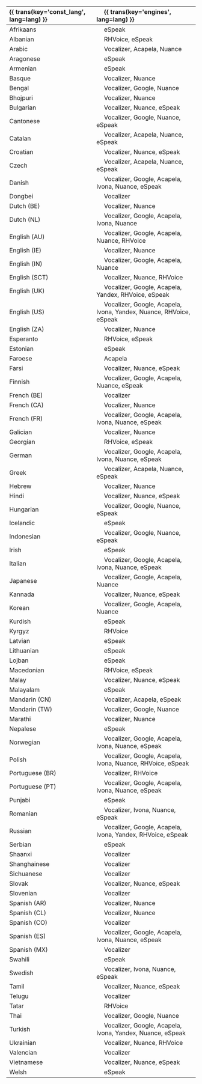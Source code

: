 <p id="tts-table" />

{{ trans(key='const_lang', lang=lang) }} | &emsp; {{ trans(key='engines', lang=lang) }}
:------------------|:----------------------------------------------------------
Afrikaans          | &emsp; eSpeak
Albanian           | &emsp; RHVoice, eSpeak
Arabic             | &emsp; Vocalizer, Acapela, Nuance
Aragonese          | &emsp; eSpeak
Armenian           | &emsp; eSpeak
Basque             | &emsp; Vocalizer, Nuance
Bengal             | &emsp; Vocalizer, Google, Nuance
Bhojpuri           | &emsp; Vocalizer, Nuance
Bulgarian          | &emsp; Vocalizer, Nuance, eSpeak
Cantonese          | &emsp; Vocalizer, Google, Nuance, eSpeak
Catalan            | &emsp; Vocalizer, Acapela, Nuance, eSpeak
Croatian           | &emsp; Vocalizer, Nuance, eSpeak
Czech              | &emsp; Vocalizer, Acapela, Nuance, eSpeak
Danish             | &emsp; Vocalizer, Google, Acapela, Ivona, Nuance, eSpeak
Dongbei            | &emsp; Vocalizer
Dutch (BE)         | &emsp; Vocalizer, Nuance
Dutch (NL)         | &emsp; Vocalizer, Google, Acapela, Ivona, Nuance
English (AU)       | &emsp; Vocalizer, Google, Acapela, Nuance, RHVoice
English (IE)       | &emsp; Vocalizer, Nuance
English (IN)       | &emsp; Vocalizer, Google, Acapela, Nuance
English (SCT)      | &emsp; Vocalizer, Nuance, RHVoice
English (UK)       | &emsp; Vocalizer, Google, Acapela, Yandex, RHVoice, eSpeak
English (US)       | &emsp; Vocalizer, Google, Acapela, Ivona, Yandex, Nuance, RHVoice, eSpeak
English (ZA)       | &emsp; Vocalizer, Nuance
Esperanto          | &emsp; RHVoice, eSpeak
Estonian           | &emsp; eSpeak
Faroese            | &emsp; Acapela
Farsi              | &emsp; Vocalizer, Nuance, eSpeak
Finnish            | &emsp; Vocalizer, Google, Acapela, Nuance, eSpeak
French (BE)        | &emsp; Vocalizer
French (CA)        | &emsp; Vocalizer, Nuance
French (FR)        | &emsp; Vocalizer, Google, Acapela, Ivona, Nuance, eSpeak
Galician           | &emsp; Vocalizer, Nuance
Georgian           | &emsp; RHVoice, eSpeak
German             | &emsp; Vocalizer, Google, Acapela, Ivona, Nuance, eSpeak
Greek              | &emsp; Vocalizer, Acapela, Nuance, eSpeak
Hebrew             | &emsp; Vocalizer, Nuance
Hindi              | &emsp; Vocalizer, Nuance, eSpeak
Hungarian          | &emsp; Vocalizer, Google, Nuance, eSpeak
Icelandic          | &emsp; eSpeak
Indonesian         | &emsp; Vocalizer, Google, Nuance, eSpeak
Irish              | &emsp; eSpeak
Italian            | &emsp; Vocalizer, Google, Acapela, Ivona, Nuance, eSpeak
Japanese           | &emsp; Vocalizer, Google, Acapela, Nuance
Kannada            | &emsp; Vocalizer, Nuance, eSpeak
Korean             | &emsp; Vocalizer, Google, Acapela, Nuance
Kurdish            | &emsp; eSpeak
Kyrgyz             | &emsp; RHVoice
Latvian            | &emsp; eSpeak
Lithuanian         | &emsp; eSpeak
Lojban             | &emsp; eSpeak
Macedonian         | &emsp; RHVoice, eSpeak
Malay              | &emsp; Vocalizer, Nuance, eSpeak
Malayalam          | &emsp; eSpeak
Mandarin (CN)      | &emsp; Vocalizer, Acapela, eSpeak
Mandarin (TW)      | &emsp; Vocalizer, Google, Nuance
Marathi            | &emsp; Vocalizer, Nuance
Nepalese           | &emsp; eSpeak
Norwegian          | &emsp; Vocalizer, Google, Acapela, Ivona, Nuance, eSpeak
Polish             | &emsp; Vocalizer, Google, Acapela, Ivona, Nuance, RHVoice, eSpeak
Portuguese (BR)    | &emsp; Vocalizer, RHVoice
Portuguese (PT)    | &emsp; Vocalizer, Google, Acapela, Ivona, Nuance, eSpeak
Punjabi            | &emsp; eSpeak
Romanian           | &emsp; Vocalizer, Ivona, Nuance, eSpeak
Russian            | &emsp; Vocalizer, Google, Acapela, Ivona, Yandex, RHVoice, eSpeak
Serbian            | &emsp; eSpeak
Shaanxi            | &emsp; Vocalizer
Shanghainese       | &emsp; Vocalizer
Sichuanese         | &emsp; Vocalizer
Slovak             | &emsp; Vocalizer, Nuance, eSpeak
Slovenian          | &emsp; Vocalizer
Spanish (AR)       | &emsp; Vocalizer, Nuance
Spanish (CL)       | &emsp; Vocalizer, Nuance
Spanish (CO)       | &emsp; Vocalizer
Spanish (ES)       | &emsp; Vocalizer, Google, Acapela, Ivona, Nuance, eSpeak
Spanish (MX)       | &emsp; Vocalizer
Swahili            | &emsp; eSpeak
Swedish            | &emsp; Vocalizer, Ivona, Nuance, eSpeak
Tamil              | &emsp; Vocalizer, Nuance, eSpeak
Telugu             | &emsp; Vocalizer
Tatar              | &emsp; RHVoice
Thai               | &emsp; Vocalizer, Google, Nuance
Turkish            | &emsp; Vocalizer, Google, Acapela, Ivona, Yandex, Nuance, eSpeak
Ukrainian          | &emsp; Vocalizer, Nuance, RHVoice
Valencian          | &emsp; Vocalizer
Vietnamese         | &emsp; Vocalizer, Nuance, eSpeak
Welsh              | &emsp; eSpeak
